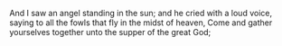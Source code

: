 And I saw an angel standing in the sun; and he cried with a loud voice, saying to all the fowls that fly in the midst of heaven, Come and gather yourselves together unto the supper of the great God;
